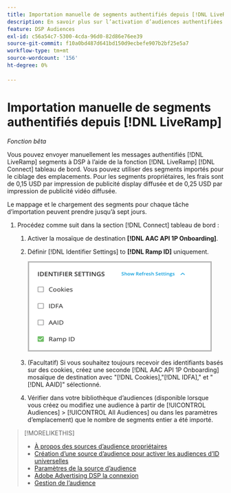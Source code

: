```yaml
---
title: Importation manuelle de segments authentifiés depuis [!DNL LiveRamp]
description: En savoir plus sur l’activation d’audiences authentifiées par le biais de [!DNL LiveRamp].
feature: DSP Audiences
exl-id: c56a54c7-5300-4cda-96d0-82d86e76ee39
source-git-commit: f10a0bd487d641bd150d9ecbefe907b2bf25e5a7
workflow-type: tm+mt
source-wordcount: '156'
ht-degree: 0%

---
```


# Importation manuelle de segments authentifiés depuis [!DNL LiveRamp]

*Fonction bêta*

Vous pouvez envoyer manuellement les messages authentifiés [!DNL LiveRamp] segments à DSP à l’aide de la fonction [!DNL LiveRamp] [!DNL Connect] tableau de bord. Vous pouvez utiliser des segments importés pour le ciblage des emplacements. Pour les segments propriétaires, les frais sont de 0,15 USD par impression de publicité display diffusée et de 0,25 USD par impression de publicité vidéo diffusée.

Le mappage et le chargement des segments pour chaque tâche d’importation peuvent prendre jusqu’à sept jours.

<!--Is this first step relevant for this process?

1. For measurement using [[!DNL Adobe] [!DNL Analytics for Advertising]](/help/integrations/analytics/overview.md):

   1. Complete all [prerequisites for implementing [!DNL Analytics for Advertising]](/help/integrations/analytics/prerequisites.md) and make sure that the [AMO ID and EF ID](/help/integrations/analytics/ids.md) are being populated in your tracking URLs.
   
   1. [Maybe just add a param to existing tag] Deploy a second JavaScript tag for [!DNL RampIDs] on your webpages to match onsite events to ad impressions. Contact your Adobe Account Team to get the tag and instructions for where to implement it.

 -->

1. Procédez comme suit dans la section [!DNL Connect] tableau de bord :

   1. Activer la mosaïque de destination **[!DNL AAC API 1P Onboarding]**.

   1. Définir [!DNL Identifier Settings] to **[!DNL Ramp ID]** uniquement.

      ![Paramètres d’identifiant](/help/dsp/assets/liveramp-tile-settings.png)

   1. (Facultatif) Si vous souhaitez toujours recevoir des identifiants basés sur des cookies, créez une seconde [!DNL AAC API 1P Onboarding] mosaïque de destination avec &quot;[!DNL Cookies],&quot;[!DNL IDFA],&quot; et &quot;[!DNL AAID]&quot; sélectionné.

   1. Vérifier dans votre bibliothèque d’audiences (disponible lorsque vous créez ou modifiez une audience à partir de [!UICONTROL Audiences] > [!UICONTROL All Audiences] ou dans les paramètres d’emplacement) que le nombre de segments entier a été importé.

>[!MORELIKETHIS]
>
>* [À propos des sources d’audience propriétaires](source-about.md)
>* [Création d’une source d’audience pour activer les audiences d’ID universelles](source-create.md)
>* [Paramètres de la source d’audience](source-settings.md)
>* [Adobe Advertising DSP la connexion](https://experienceleague.adobe.com/docs/experience-platform/destinations/catalog/advertising/adobe-advertising-cloud-connection.html)
>* [Gestion de l’audience](/help/dsp/audiences/audience-about.md)
